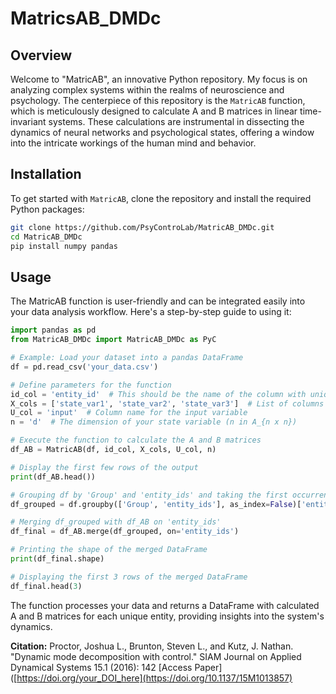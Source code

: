 # MatricsAB_DMDc
## Overview
Welcome to "MatricAB", an innovative Python repository. My focus is on analyzing complex systems within the realms of neuroscience and psychology. The centerpiece of this repository is the `MatricAB` function, which is meticulously designed to calculate A and B matrices in linear time-invariant systems. These calculations are instrumental in dissecting the dynamics of neural networks and psychological states, offering a window into the intricate workings of the human mind and behavior.


## Installation
To get started with `MatricAB`, clone the repository and install the required Python packages:
```bash
git clone https://github.com/PsyControLab/MatricAB_DMDc.git
cd MatricAB_DMDc
pip install numpy pandas
```
## Usage
The MatricAB function is user-friendly and can be integrated easily into your data analysis workflow. Here's a step-by-step guide to using it:

```python
import pandas as pd
from MatricAB_DMDc import MatricAB_DMDc as PyC

# Example: Load your dataset into a pandas DataFrame
df = pd.read_csv('your_data.csv')

# Define parameters for the function
id_col = 'entity_id'  # This should be the name of the column with unique identifiers in your dataset
X_cols = ['state_var1', 'state_var2', 'state_var3']  # List of columns representing state variables
U_col = 'input'  # Column name for the input variable
n = 'd'  # The dimension of your state variable (n in A_{n x n})

# Execute the function to calculate the A and B matrices
df_AB = MatricAB(df, id_col, X_cols, U_col, n)

# Display the first few rows of the output
print(df_AB.head())

# Grouping df by 'Group' and 'entity_ids' and taking the first occurrence
df_grouped = df.groupby(['Group', 'entity_ids'], as_index=False)['entity_ids'].first()

# Merging df_grouped with df_AB on 'entity_ids'
df_final = df_AB.merge(df_grouped, on='entity_ids')

# Printing the shape of the merged DataFrame
print(df_final.shape)

# Displaying the first 3 rows of the merged DataFrame
df_final.head(3)

```
The function processes your data and returns a DataFrame with calculated A and B matrices for each unique entity, providing insights into the system's dynamics.

 **Citation:**
 Proctor, Joshua L., Brunton, Steven L., and Kutz, J. Nathan. "Dynamic mode decomposition with control." SIAM Journal on Applied Dynamical Systems 15.1 (2016): 142
 [Access Paper]([https://doi.org/your_DOI_here](https://doi.org/10.1137/15M1013857)

